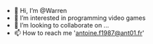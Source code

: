 - 👋 Hi, I’m @Warren
- 👀 I’m interested in programming video games
- 💞️ I’m looking to collaborate on ...
- 📫 How to reach me 'antoine.f1987@ant01.fr'

<!---
WarrenGames/WarrenGames is a ✨ special ✨ repository because its `README.md` (this file) appears on your GitHub profile.
You can click the Preview link to take a look at your changes.
--->
